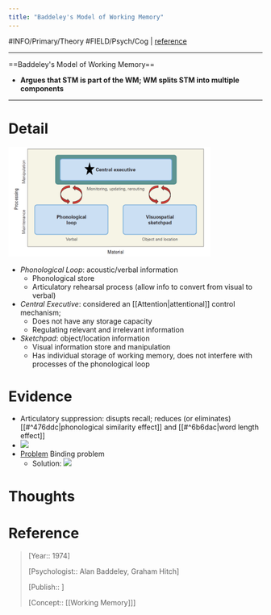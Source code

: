 ```yaml
---
title: "Baddeley's Model of Working Memory"
---
```



#INFO/Primary/Theory #FIELD/Psych/Cog  | [reference](https://en.wikipedia.org/wiki/Baddeley%27s_model_of_working_memory)

---

==Baddeley's Model of Working Memory==

- **Argues that STM is part of the WM; WM splits STM into multiple components**

---

# Detail

<img src="https://raw.githubusercontent.com/mel10c/image/main/obsidian/20221213141418.png" width="400"/>

- *Phonological Loop*: acoustic/verbal information
    - Phonological store
    - Articulatory rehearsal process (allow info to convert from visual to verbal)
- *Central Executive*: considered an [[Attention|attentional]] control mechanism;
    - Does not have any storage capacity
    - Regulating relevant and irrelevant information
- *Sketchpad*: object/location information
    - Visual information store and manipulation
    - Has individual storage of working memory, does not interfere with processes of the phonological loop

# Evidence

- Articulatory suppression: disupts recall; reduces (or eliminates) [[#^476ddc|phonological similarity effect]] and [[#^6b6dac|word length effect]]
- <img src="https://tva1.sinaimg.cn/large/e6c9d24egy1h2ri2o7ozij214i0jgmzn.jpg" width="300">
- <u>Problem</u> Binding problem
    - Solution: <img src="https://tva1.sinaimg.cn/large/e6c9d24egy1h2ri4m3hajj214c0og76o.jpg" width="300">

# Thoughts

# Reference

> [Year:: 1974]
> 
> [Psychologist:: Alan Baddeley, Graham Hitch]
> 
> [Publish:: ]
> 
> [Concept:: [[Working Memory]]]
